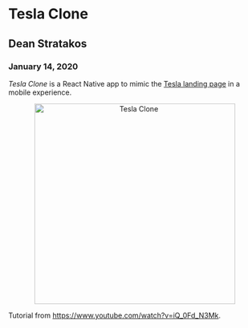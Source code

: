 # Tesla Clone

## Dean Stratakos

### January 14, 2020

*Tesla Clone* is a React Native app to mimic the [Tesla landing page](https://www.tesla.com) in a mobile experience.

<div align="center">
    <img width="400" src="assets/TeslaClone.gif" alt="Tesla Clone">
</div>

Tutorial from https://www.youtube.com/watch?v=iQ_0Fd_N3Mk.
